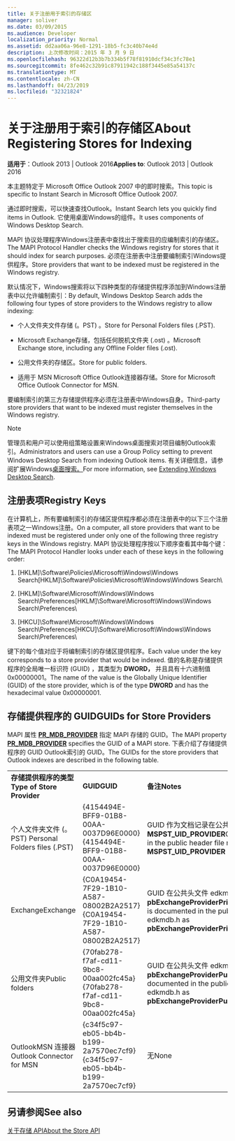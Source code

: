 ```yaml
---
title: 关于注册用于索引的存储区
manager: soliver
ms.date: 03/09/2015
ms.audience: Developer
localization_priority: Normal
ms.assetid: dd2aa06a-96e8-1291-18b5-fc3c40b74e4d
description: 上次修改时间：2015 年 3 月 9 日
ms.openlocfilehash: 96322d12b3b7b334b5f78f81910dcf34c3fc78e1
ms.sourcegitcommit: 8fe462c32b91c87911942c188f3445e85a54137c
ms.translationtype: MT
ms.contentlocale: zh-CN
ms.lasthandoff: 04/23/2019
ms.locfileid: "32321824"
---
```

# <a name="about-registering-stores-for-indexing"></a><span data-ttu-id="fff78-103">关于注册用于索引的存储区</span><span class="sxs-lookup"><span data-stu-id="fff78-103">About Registering Stores for Indexing</span></span>

  
  
<span data-ttu-id="fff78-104">**适用于**：Outlook 2013 | Outlook 2016</span><span class="sxs-lookup"><span data-stu-id="fff78-104">**Applies to**: Outlook 2013 | Outlook 2016</span></span> 
  
<span data-ttu-id="fff78-105">本主题特定于 Microsoft Office Outlook 2007 中的即时搜索。</span><span class="sxs-lookup"><span data-stu-id="fff78-105">This topic is specific to Instant Search in Microsoft Office Outlook 2007.</span></span>
  
<span data-ttu-id="fff78-106">通过即时搜索，可以快速查找Outlook。</span><span class="sxs-lookup"><span data-stu-id="fff78-106">Instant Search lets you quickly find items in Outlook.</span></span> <span data-ttu-id="fff78-107">它使用桌面Windows的组件。</span><span class="sxs-lookup"><span data-stu-id="fff78-107">It uses components of Windows Desktop Search.</span></span>
  
<span data-ttu-id="fff78-108">MAPI 协议处理程序Windows注册表中查找出于搜索目的应编制索引的存储区。</span><span class="sxs-lookup"><span data-stu-id="fff78-108">The MAPI Protocol Handler checks the Windows registry for stores that it should index for search purposes.</span></span> <span data-ttu-id="fff78-109">必须在注册表中注册要编制索引Windows提供程序。</span><span class="sxs-lookup"><span data-stu-id="fff78-109">Store providers that want to be indexed must be registered in the Windows registry.</span></span>
  
<span data-ttu-id="fff78-110">默认情况下，Windows搜索将以下四种类型的存储提供程序添加到Windows注册表中以允许编制索引：</span><span class="sxs-lookup"><span data-stu-id="fff78-110">By default, Windows Desktop Search adds the following four types of store providers to the Windows registry to allow indexing:</span></span>
  
- <span data-ttu-id="fff78-111">个人文件夹文件存储 (。PST) 。</span><span class="sxs-lookup"><span data-stu-id="fff78-111">Store for Personal Folders files (.PST).</span></span>
    
-  <span data-ttu-id="fff78-112">Microsoft Exchange存储，包括任何脱机文件夹 (.ost) 。</span><span class="sxs-lookup"><span data-stu-id="fff78-112">Microsoft Exchange store, including any Offline Folder files (.ost).</span></span> 
    
-  <span data-ttu-id="fff78-113">公用文件夹的存储区。</span><span class="sxs-lookup"><span data-stu-id="fff78-113">Store for public folders.</span></span> 
    
-  <span data-ttu-id="fff78-114">适用于 MSN Microsoft Office Outlook连接器存储。</span><span class="sxs-lookup"><span data-stu-id="fff78-114">Store for Microsoft Office Outlook Connector for MSN.</span></span> 
    
 <span data-ttu-id="fff78-115">要编制索引的第三方存储提供程序必须在注册表中Windows自身。</span><span class="sxs-lookup"><span data-stu-id="fff78-115">Third-party store providers that want to be indexed must register themselves in the Windows registry.</span></span> 
  
> [!NOTE]
> <span data-ttu-id="fff78-116">管理员和用户可以使用组策略设置来Windows桌面搜索对项目编制Outlook索引。</span><span class="sxs-lookup"><span data-stu-id="fff78-116">Administrators and users can use a Group Policy setting to prevent Windows Desktop Search from indexing Outlook items.</span></span> <span data-ttu-id="fff78-117">有关详细信息，请参阅扩展Windows[桌面搜索。](https://msdn.microsoft.com/library/2eab146a-8516-4b95-b73c-ca7f980ba233%28Office.15%29.aspx)</span><span class="sxs-lookup"><span data-stu-id="fff78-117">For more information, see [Extending Windows Desktop Search](https://msdn.microsoft.com/library/2eab146a-8516-4b95-b73c-ca7f980ba233%28Office.15%29.aspx).</span></span> 
  
## <a name="registry-keys"></a><span data-ttu-id="fff78-118">注册表项</span><span class="sxs-lookup"><span data-stu-id="fff78-118">Registry Keys</span></span>

<span data-ttu-id="fff78-119">在计算机上，所有要编制索引的存储区提供程序都必须在注册表中的以下三个注册表项之一Windows注册。</span><span class="sxs-lookup"><span data-stu-id="fff78-119">On a computer, all store providers that want to be indexed must be registered under only one of the following three registry keys in the Windows registry.</span></span> <span data-ttu-id="fff78-120">MAPI 协议处理程序按以下顺序查看其中每个键：</span><span class="sxs-lookup"><span data-stu-id="fff78-120">The MAPI Protocol Handler looks under each of these keys in the following order:</span></span>
  
1. <span data-ttu-id="fff78-121">[HKLM]\Software\Policies\Microsoft\Windows\Windows Search</span><span class="sxs-lookup"><span data-stu-id="fff78-121">[HKLM]\Software\Policies\Microsoft\Windows\Windows Search</span></span>\
    
2. <span data-ttu-id="fff78-122">[HKLM]\Software\Microsoft\Windows\Windows Search\Preferences</span><span class="sxs-lookup"><span data-stu-id="fff78-122">[HKLM]\Software\Microsoft\Windows\Windows Search\Preferences</span></span>\
    
3. <span data-ttu-id="fff78-123">[HKCU]\Software\Microsoft\Windows\Windows Search\Preferences</span><span class="sxs-lookup"><span data-stu-id="fff78-123">[HKCU]\Software\Microsoft\Windows\Windows Search\Preferences</span></span>\
    
 <span data-ttu-id="fff78-124">键下的每个值对应于将编制索引的存储区提供程序。</span><span class="sxs-lookup"><span data-stu-id="fff78-124">Each value under the key corresponds to a store provider that would be indexed.</span></span> <span data-ttu-id="fff78-125">值的名称是存储提供程序的全局唯一标识符 (GUID) ，其类型为 **DWORD，** 并且具有十六进制值0x00000001。</span><span class="sxs-lookup"><span data-stu-id="fff78-125">The name of the value is the Globally Unique Identifier (GUID) of the store provider, which is of the type **DWORD** and has the hexadecimal value 0x00000001.</span></span> 
  
## <a name="guids-for-store-providers"></a><span data-ttu-id="fff78-126">存储提供程序的 GUID</span><span class="sxs-lookup"><span data-stu-id="fff78-126">GUIDs for Store Providers</span></span>

<span data-ttu-id="fff78-127">MAPI 属性 **[PR_MDB_PROVIDER](pidtagstoreprovider-canonical-property.md)** 指定 MAPI 存储的 GUID。</span><span class="sxs-lookup"><span data-stu-id="fff78-127">The MAPI property **[PR_MDB_PROVIDER](pidtagstoreprovider-canonical-property.md)** specifies the GUID of a MAPI store.</span></span> <span data-ttu-id="fff78-128">下表介绍了存储提供程序的 GUID Outlook索引的 GUID。</span><span class="sxs-lookup"><span data-stu-id="fff78-128">The GUIDs for the store providers that Outlook indexes are described in the following table.</span></span> 
  
||||
|:-----|:-----|:-----|
|<span data-ttu-id="fff78-129">**存储提供程序的类型**</span><span class="sxs-lookup"><span data-stu-id="fff78-129">**Type of Store Provider**</span></span> <br/> |<span data-ttu-id="fff78-130">**GUID**</span><span class="sxs-lookup"><span data-stu-id="fff78-130">**GUID**</span></span> <br/> |<span data-ttu-id="fff78-131">**备注**</span><span class="sxs-lookup"><span data-stu-id="fff78-131">**Notes**</span></span> <br/> |
|<span data-ttu-id="fff78-132">个人文件夹文件 (。PST) </span><span class="sxs-lookup"><span data-stu-id="fff78-132">Personal Folders files (.PST)</span></span>  <br/> |<span data-ttu-id="fff78-133">{4154494E-BFF9-01B8-00AA-0037D96E0000}</span><span class="sxs-lookup"><span data-stu-id="fff78-133">{4154494E-BFF9-01B8-00AA-0037D96E0000}</span></span>  <br/> |<span data-ttu-id="fff78-134">GUID 作为文档记录在公共头文件 mspst.h **中MSPST_UID_PROVIDER**</span><span class="sxs-lookup"><span data-stu-id="fff78-134">GUID is documented in the public header file mspst.h as **MSPST_UID_PROVIDER**</span></span> <br/> |
|<span data-ttu-id="fff78-135">Exchange</span><span class="sxs-lookup"><span data-stu-id="fff78-135">Exchange</span></span>  <br/> |<span data-ttu-id="fff78-136">{C0A19454-7F29-1B10-A587-08002B2A2517}</span><span class="sxs-lookup"><span data-stu-id="fff78-136">{C0A19454-7F29-1B10-A587-08002B2A2517}</span></span>  <br/> |<span data-ttu-id="fff78-137">GUID 在公共头文件 edkmdb.h 中记录为 **pbExchangeProviderPrimaryUserGuid**</span><span class="sxs-lookup"><span data-stu-id="fff78-137">GUID is documented in the public header file edkmdb.h as **pbExchangeProviderPrimaryUserGuid**</span></span> <br/> |
|<span data-ttu-id="fff78-138">公用文件夹</span><span class="sxs-lookup"><span data-stu-id="fff78-138">Public folders</span></span>  <br/> |<span data-ttu-id="fff78-139">{70fab278-f7af-cd11-9bc8-00aa002fc45a}</span><span class="sxs-lookup"><span data-stu-id="fff78-139">{70fab278-f7af-cd11-9bc8-00aa002fc45a}</span></span>  <br/> |<span data-ttu-id="fff78-140">GUID 在公共头文件 edkmdb.h 中记录为 **pbExchangeProviderPublicGuid**</span><span class="sxs-lookup"><span data-stu-id="fff78-140">GUID is documented in the public header file edkmdb.h as **pbExchangeProviderPublicGuid**</span></span> <br/> |
|<span data-ttu-id="fff78-141">OutlookMSN 连接器</span><span class="sxs-lookup"><span data-stu-id="fff78-141">Outlook Connector for MSN</span></span>  <br/> |<span data-ttu-id="fff78-142">{c34f5c97-eb05-bb4b-b199-2a7570ec7cf9}</span><span class="sxs-lookup"><span data-stu-id="fff78-142">{c34f5c97-eb05-bb4b-b199-2a7570ec7cf9}</span></span>  <br/> |<span data-ttu-id="fff78-143">无</span><span class="sxs-lookup"><span data-stu-id="fff78-143">None</span></span>  <br/> |
   
## <a name="see-also"></a><span data-ttu-id="fff78-144">另请参阅</span><span class="sxs-lookup"><span data-stu-id="fff78-144">See also</span></span>



[<span data-ttu-id="fff78-145">关于存储 API</span><span class="sxs-lookup"><span data-stu-id="fff78-145">About the Store API</span></span>](about-the-store-api.md)

